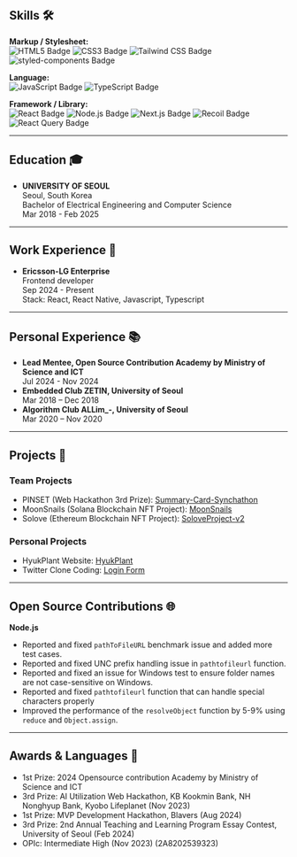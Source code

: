 ## Skills 🛠

**Markup / Stylesheet:**  
![HTML5 Badge](https://img.shields.io/badge/HTML5-E34F26?style=flat&logo=HTML5&logoColor=white)
![CSS3 Badge](https://img.shields.io/badge/CSS3-1572B6?style=flat&logo=CSS3&logoColor=white)
![Tailwind CSS Badge](https://img.shields.io/badge/Tailwind_CSS-38B2AC?style=flat&logo=tailwind-css&logoColor=white)
![styled-components Badge](https://img.shields.io/badge/styled--components-DB7093?style=flat&logo=styled-components&logoColor=white)

**Language:**  
![JavaScript Badge](https://img.shields.io/badge/JavaScript-F7DF1E?style=flat&logo=JavaScript&logoColor=white)
![TypeScript Badge](https://img.shields.io/badge/TypeScript-3178C6?style=flat&logo=TypeScript&logoColor=white)

**Framework / Library:**  
![React Badge](https://img.shields.io/badge/React-61DAFB?style=flat&logo=React&logoColor=white)
![Node.js Badge](https://img.shields.io/badge/Node.js-339933?style=flat&logo=Node.js&logoColor=white)
![Next.js Badge](https://img.shields.io/badge/Next.js-000000?style=flat&logo=next.js&logoColor=white)
![Recoil Badge](https://img.shields.io/badge/Recoil-3677E5?style=flat&logo=recoil&logoColor=white)
![React Query Badge](https://img.shields.io/badge/React_Query-EF4444?style=flat&logo=react-query&logoColor=white)

---

## Education 🎓<br>
- <strong>UNIVERSITY OF SEOUL</strong><br>
Seoul, South Korea <br>
Bachelor of Electrical Engineering and Computer Science<br>
Mar 2018 - Feb 2025


---
## Work Experience 💼
- <strong>Ericsson-LG Enterprise</strong><br>
Frontend developer<br>
Sep 2024 - Present<br>
Stack: React, React Native, Javascript, Typescript

---
## Personal Experience 📚
- <strong>Lead Mentee, Open Source Contribution Academy by Ministry of Science and ICT</strong><br>
Jul 2024 - Nov 2024<br>
- <strong>Embedded Club ZETIN, University of Seoul</strong><br>
Mar 2018 – Dec 2018<br>
- <strong>Algorithm Club ALLim_-, University of Seoul</strong><br>
Mar 2020 – Nov 2020


---

## Projects 🚀

### Team Projects
- PINSET (Web Hackathon 3rd Prize): [Summary-Card-Synchathon](https://github.com/TaePoong719/Summary-Card-Synchathon)
- MoonSnails (Solana Blockchain NFT Project): [MoonSnails](https://github.com/TaePoong719/MoonSnails)
- Solove (Ethereum Blockchain NFT Project): [SoloveProject-v2](https://github.com/free-mint-nft/SoloveProject-v2)

### Personal Projects
- HyukPlant Website: [HyukPlant](https://github.com/EarlyRiser42/BrotherDentist)
- Twitter Clone Coding: [Login Form](https://github.com/LateEarlyRiser/login_form)

---

## Open Source Contributions 🌐
**Node.js**

- Reported and fixed `pathToFileURL` benchmark issue and added more test cases.
- Reported and fixed UNC prefix handling issue in `pathtofileurl` function.
- Reported and fixed an issue for Windows test to ensure folder names are not case-sensitive on Windows.
- Reported and fixed `pathtofileurl` function that can handle special characters properly
- Improved the performance of the `resolveObject` function by 5-9% using `reduce` and `Object.assign`.

---

## Awards & Languages 🏅
- 1st Prize: 2024 Opensource contribution Academy by Ministry of Science and ICT
- 3rd Prize: AI Utilization Web Hackathon, KB Kookmin Bank, NH Nonghyup Bank, Kyobo Lifeplanet (Nov 2023)
- 1st Prize: MVP Development Hackathon, Blavers (Aug 2024)
- 3rd Prize: 2nd Annual Teaching and Learning Program Essay Contest, University of Seoul (Feb 2024)
- OPIc: Intermediate High (Nov 2023) (2A8202539323)
